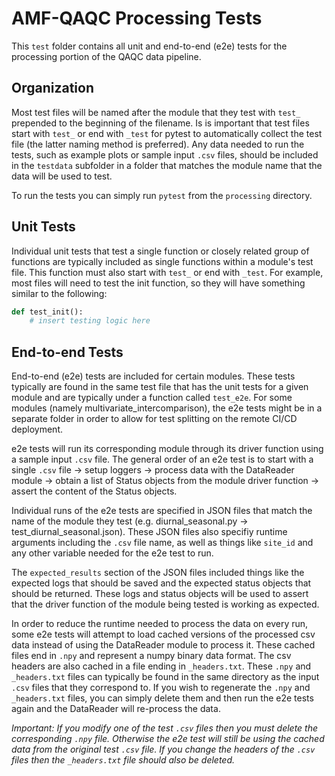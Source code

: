 # AMF-QAQC Processing Tests

This `test` folder contains all unit and end-to-end (e2e) tests for the processing portion of the QAQC data pipeline.

## Organization

Most test files will be named after the module that they test with `test_` prepended to the beginning of the filename. Is is important that test files start with `test_` or end with `_test` for pytest to automatically collect the test file (the latter naming method is preferred). Any data needed to run the tests, such as example plots or sample input `.csv` files, should be included in the `testdata` subfolder in a folder that matches the module name that the data will be used to test.

To run the tests you can simply run `pytest` from the `processing` directory.

## Unit Tests

Individual unit tests that test a single function or closely related group of functions are typically included as single functions within a module's test file. This function must also start with `test_` or end with `_test`. For example, most files will need to test the init function, so they will have something similar to the following:

```python
def test_init():
    # insert testing logic here
```

## End-to-end Tests

End-to-end (e2e) tests are included for certain modules. These tests typically are found in the same test file that has the unit tests for a given module and are typically under a function called `test_e2e`. For some modules (namely multivariate_intercomparison), the e2e tests might be in a separate folder in order to allow for test splitting on the remote CI/CD deployment.

e2e tests will run its corresponding module through its driver function using a sample input `.csv` file. The general order of an e2e test is to start with a single `.csv` file -> setup loggers -> process data with the DataReader module -> obtain a list of Status objects from the module driver function -> assert the content of the Status objects.

Individual runs of the e2e tests are specified in JSON files that match the name of the module they test (e.g. diurnal_seasonal.py -> test_diurnal_seasonal.json). These JSON files also specifiy runtime arguments including the `.csv` file name, as well as things like `site_id` and any other variable needed for the e2e test to run.

The `expected_results` section of the JSON files included things like the expected logs that should be saved and the expected status objects that should be returned. These logs and status objects will be used to assert that the driver function of the module being tested is working as expected.

In order to reduce the runtime needed to process the data on every run, some e2e tests will attempt to load cached versions of the processed csv data instead of using the DataReader module to process it. These cached files end in `.npy` and represent a numpy binary data format. The csv headers are also cached in a file ending in `_headers.txt`. These `.npy` and `_headers.txt` files can typically be found in the same directory as the input `.csv` files that they correspond to. If you wish to regenerate the `.npy` and `_headers.txt` files, you can simply delete them and then run the e2e tests again and the DataReader will re-process the data.

_Important: If you modify one of the test `.csv` files then you must delete the corresponding `.npy` file. Otherwise the e2e test will still be using the cached data from the original test `.csv` file. If you change the headers of the `.csv` files then the `_headers.txt` file should also be deleted._
